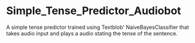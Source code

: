 # Simple_Tense_Predictor_Audiobot
 A simple tense predictor trained using Textblob' NaiveBayesClassifier that takes audio input and plays a audio stating the tense of the sentence.
